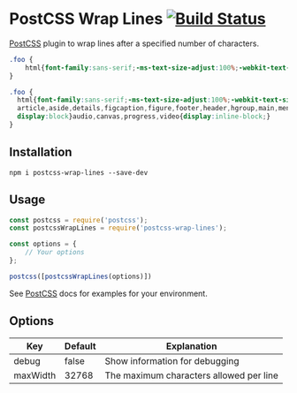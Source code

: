 # PostCSS Wrap Lines [![Build Status][ci-img]][ci] #

[PostCSS] plugin to wrap lines after a specified number of characters.

[PostCSS]: https://github.com/postcss/postcss
[ci-img]:  https://travis-ci.org/hp-mobile/postcss-wrap-lines.svg
[ci]:      https://travis-ci.org/hp-mobile/postcss-wrap-lines

```css
.foo {
    html{font-family:sans-serif;-ms-text-size-adjust:100%;-webkit-text-size-adjust:100%}body{margin:0}article,aside,details,figcaption,figure,footer,header,hgroup,main,menu,nav,section,summary{display:block}audio,canvas,progress,video{display:inline-block;}
}
```

```css
.foo {
  html{font-family:sans-serif;-ms-text-size-adjust:100%;-webkit-text-size-adjust:100%}body{margin:0}
  article,aside,details,figcaption,figure,footer,header,hgroup,main,menu,nav,section,summary{
  display:block}audio,canvas,progress,video{display:inline-block;}
}
```

## Installation ##

`npm i postcss-wrap-lines --save-dev`

## Usage ##

```js
const postcss = require('postcss');
const postcssWrapLines = require('postcss-wrap-lines');

const options = {
    // Your options
};

postcss([postcssWrapLines(options)])
```

See [PostCSS] docs for examples for your environment.

## Options ##

| Key      | Default | Explanation                             |
|----------|---------|-----------------------------------------|
| debug    | false   | Show information for debugging          |
| maxWidth | 32768   | The maximum characters allowed per line |
